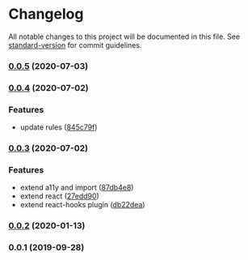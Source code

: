 # Changelog

All notable changes to this project will be documented in this file. See [standard-version](https://github.com/conventional-changelog/standard-version) for commit guidelines.

### [0.0.5](https://github.com/tie-team/eslint-config-tie-app/compare/v0.0.4...v0.0.5) (2020-07-03)

### [0.0.4](https://github.com/tie-team/eslint-config-tie-app/compare/v0.0.3...v0.0.4) (2020-07-02)


### Features

* update rules ([845c79f](https://github.com/tie-team/eslint-config-tie-app/commit/845c79fca55a095226e15d3d0cd33d9604c28d65))

### [0.0.3](https://github.com/tie-team/eslint-config-tie-app/compare/v0.0.2...v0.0.3) (2020-07-02)


### Features

* extend a11y and import ([87db4e8](https://github.com/tie-team/eslint-config-tie-app/commit/87db4e850659ba64709b780163f568bcfcf3ad89))
* extend react ([27edd90](https://github.com/tie-team/eslint-config-tie-app/commit/27edd90869ed47d40bce3c3ebd927dabe9c2574b))
* extend react-hooks plugin ([db22dea](https://github.com/tie-team/eslint-config-tie-app/commit/db22dea4b4a804a5f97fe1952cee53fa218530cd))

### [0.0.2](https://github.com/tie-team/eslint-config-tie-app/compare/v0.0.1...v0.0.2) (2020-01-13)

### 0.0.1 (2019-09-28)
